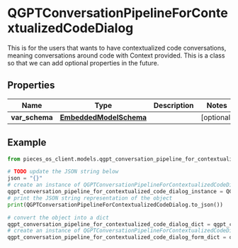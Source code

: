 # QGPTConversationPipelineForContextualizedCodeDialog

This is for the users that wants to have contextualized code conversations, meaning conversations around code with Context provided.  This is a class so that we can add optional properties in the future.

## Properties

Name | Type | Description | Notes
------------ | ------------- | ------------- | -------------
**var_schema** | [**EmbeddedModelSchema**](EmbeddedModelSchema) |  | [optional] 

## Example

```python
from pieces_os_client.models.qgpt_conversation_pipeline_for_contextualized_code_dialog import QGPTConversationPipelineForContextualizedCodeDialog

# TODO update the JSON string below
json = "{}"
# create an instance of QGPTConversationPipelineForContextualizedCodeDialog from a JSON string
qgpt_conversation_pipeline_for_contextualized_code_dialog_instance = QGPTConversationPipelineForContextualizedCodeDialog.from_json(json)
# print the JSON string representation of the object
print(QGPTConversationPipelineForContextualizedCodeDialog.to_json())

# convert the object into a dict
qgpt_conversation_pipeline_for_contextualized_code_dialog_dict = qgpt_conversation_pipeline_for_contextualized_code_dialog_instance.to_dict()
# create an instance of QGPTConversationPipelineForContextualizedCodeDialog from a dict
qgpt_conversation_pipeline_for_contextualized_code_dialog_form_dict = qgpt_conversation_pipeline_for_contextualized_code_dialog.from_dict(qgpt_conversation_pipeline_for_contextualized_code_dialog_dict)
```


